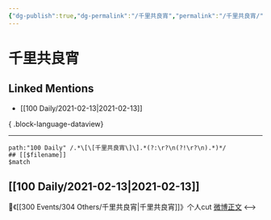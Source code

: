 ```yaml
---
{"dg-publish":true,"dg-permalink":"/千里共良宵","permalink":"/千里共良宵/","created":"2023-04-09T14:15:31.000+08:00","updated":"2023-08-24T19:32:07.637+08:00"}
---
```


# 千里共良宵

## Linked Mentions
- [[100 Daily/2021-02-13\|2021-02-13]]

{ .block-language-dataview}

---

```expander
path:"100 Daily" /.*\[\[千里共良宵\]\].*(?:\r?\n(?!\r?\n).*)*/
## [[$filename]]
$match
```
## [[100 Daily/2021-02-13\|2021-02-13]]
🌟《[[300 Events/304 Others/千里共良宵\|千里共良宵]]》个人cut [微博正文](https://m.weibo.cn/6466290670/4604271666405001)
<-->